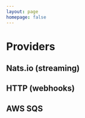 ```yaml
---
layout: page
homepage: false
---
```


# Providers

## Nats.io (streaming)

## HTTP (webhooks)

## AWS SQS
